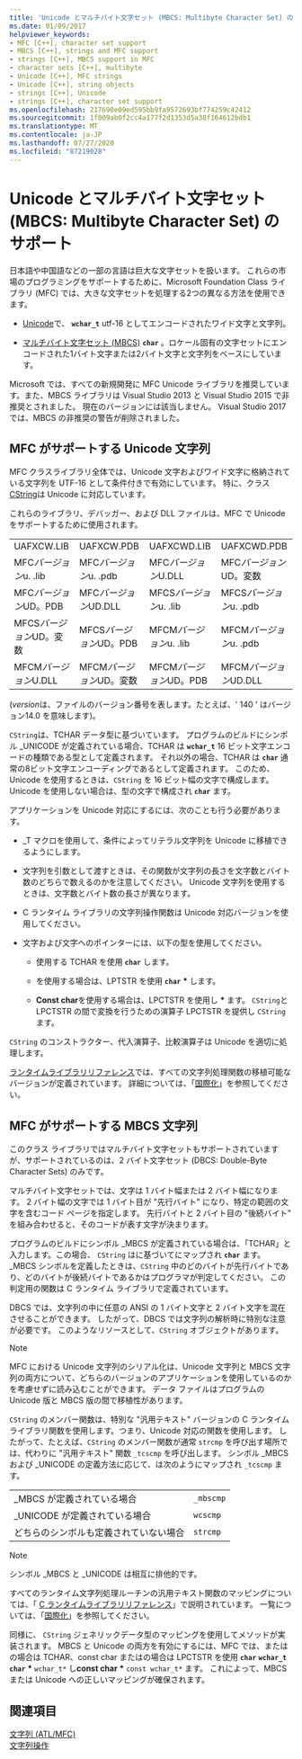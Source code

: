 ```yaml
---
title: 'Unicode とマルチバイト文字セット (MBCS: Multibyte Character Set) のサポート'
ms.date: 01/09/2017
helpviewer_keywords:
- MFC [C++], character set support
- MBCS [C++], strings and MFC support
- strings [C++], MBCS support in MFC
- character sets [C++], multibyte
- Unicode [C++], MFC strings
- Unicode [C++], string objects
- strings [C++], Unicode
- strings [C++], character set support
ms.openlocfilehash: 217690e09ed595bb9fa9572693bf774259c42412
ms.sourcegitcommit: 1f009ab0f2cc4a177f2d1353d5a38f164612bdb1
ms.translationtype: MT
ms.contentlocale: ja-JP
ms.lasthandoff: 07/27/2020
ms.locfileid: "87219028"
---
```

# <a name="unicode-and-multibyte-character-set-mbcs-support"></a>Unicode とマルチバイト文字セット (MBCS: Multibyte Character Set) のサポート

日本語や中国語などの一部の言語は巨大な文字セットを扱います。 これらの市場のプログラミングをサポートするために、Microsoft Foundation Class ライブラリ (MFC) では、大きな文字セットを処理する2つの異なる方法を使用できます。

- [Unicode](#mfc-support-for-unicode-strings)で、 **`wchar_t`** utf-16 としてエンコードされたワイド文字と文字列。

- [マルチバイト文字セット (MBCS)](#mfc-support-for-mbcs-strings) **`char`** 。ロケール固有の文字セットにエンコードされた1バイト文字または2バイト文字と文字列をベースにしています。

Microsoft では、すべての新規開発に MFC Unicode ライブラリを推奨しています。また、MBCS ライブラリは Visual Studio 2013 と Visual Studio 2015 で非推奨とされました。 現在のバージョンには該当しません。 Visual Studio 2017 では、MBCS の非推奨の警告が削除されました。

## <a name="mfc-support-for-unicode-strings"></a>MFC がサポートする Unicode 文字列

MFC クラスライブラリ全体では、Unicode 文字およびワイド文字に格納されている文字列を UTF-16 として条件付きで有効にしています。 特に、クラス[CString](../atl-mfc-shared/reference/cstringt-class.md)は Unicode に対応しています。

これらのライブラリ、デバッガー、および DLL ファイルは、MFC で Unicode をサポートするために使用されます。

|||||
|-|-|-|-|
|UAFXCW.LIB|UAFXCW.PDB|UAFXCWD.LIB|UAFXCWD.PDB|
|MFC*バージョン*u. .lib|MFC*バージョン*u. .pdb|MFC*バージョン*U.DLL|MFC*バージョン*UD。変数|
|MFC*バージョン*UD。PDB|MFC*バージョン*UD.DLL|MFCS*バージョン*u. .lib|MFCS*バージョン*u. .pdb|
|MFCS*バージョン*UD。変数|MFCS*バージョン*UD。PDB|MFCM*バージョン*u. .lib|MFCM*バージョン*u. .pdb|
|MFCM*バージョン*U.DLL|MFCM*バージョン*UD。変数|MFCM*バージョン*UD。PDB|MFCM*バージョン*UD.DLL|

(*version*は、ファイルのバージョン番号を表します。たとえば、' 140 ' はバージョン14.0 を意味します)。

`CString`は、TCHAR データ型に基づいています。 プログラムのビルドにシンボル _UNICODE が定義されている場合、TCHAR は **`wchar_t`** 16 ビット文字エンコードの種類である型として定義されます。 それ以外の場合、TCHAR は **`char`** 通常の8ビット文字エンコーディングであるとして定義されます。 このため、Unicode を使用するときは、`CString` を 16 ビット幅の文字で構成します。 Unicode を使用しない場合は、型の文字で構成され **`char`** ます。

アプリケーションを Unicode 対応にするには、次のことも行う必要があります。

- _T マクロを使用して、条件によってリテラル文字列を Unicode に移植できるようにします。

- 文字列を引数として渡すときは、その関数が文字列の長さを文字数とバイト数のどちらで数えるのかを注意してください。 Unicode 文字列を使用するときは、文字数とバイト数の長さが異なります。

- C ランタイム ライブラリの文字列操作関数は Unicode 対応バージョンを使用してください。

- 文字および文字へのポインターには、以下の型を使用してください。

  - 使用する TCHAR を使用 **`char`** します。

  - を使用する場合は、LPTSTR を使用 **`char`** <strong>\*</strong> します。

  - **Const char**を使用する場合は、LPCTSTR を使用し <strong>\*</strong> ます。 `CString`と LPCTSTR の間で変換を行うための演算子 LPCTSTR を提供し `CString` ます。

`CString` のコンストラクター、代入演算子、比較演算子は Unicode を適切に処理します。

[ランタイムライブラリリファレンス](../c-runtime-library/c-run-time-library-reference.md)では、すべての文字列処理関数の移植可能なバージョンが定義されています。 詳細については、「[国際化](../c-runtime-library/internationalization.md)」を参照してください。

## <a name="mfc-support-for-mbcs-strings"></a>MFC がサポートする MBCS 文字列

このクラス ライブラリではマルチバイト文字セットもサポートされていますが、サポートされているのは、2 バイト文字セット (DBCS: Double-Byte Character Sets) のみです。

マルチバイト文字セットでは、文字は 1 バイト幅または 2 バイト幅になります。 2 バイト幅の文字では 1 バイト目が "先行バイト" になり、特定の範囲の文字を含むコード ページを指定します。 先行バイトと 2 バイト目の "後続バイト" を組み合わせると、そのコードが表す文字が決まります。

プログラムのビルドにシンボル _MBCS が定義されている場合は、「TCHAR」と入力します。この場合、 `CString` はに基づいてにマップされ **`char`** ます。 _MBCS シンボルを定義したときは、`CString` 中のどのバイトが先行バイトであり、どのバイトが後続バイトであるかはプログラマが判定してください。 この判定用の関数は C ランタイム ライブラリで定義されています。

DBCS では、文字列の中に任意の ANSI の 1 バイト文字と 2 バイト文字を混在させることができます。 したがって、DBCS では文字列の解析時に特別な注意が必要です。 このようなリソースとして、`CString` オブジェクトがあります。

> [!NOTE]
> MFC における Unicode 文字列のシリアル化は、Unicode 文字列と MBCS 文字列の両方について、どちらのバージョンのアプリケーションを使用しているのかを考慮せずに読み込むことができます。 データ ファイルはプログラムの Unicode 版と MBCS 版の間で移植性があります。

`CString` のメンバー関数は、特別な "汎用テキスト" バージョンの C ランタイム ライブラリ関数を使用します。つまり、Unicode 対応の関数を使用します。 したがって、たとえば、`CString` のメンバー関数が通常 `strcmp` を呼び出す場所では、代わりに "汎用テキスト" 関数 `_tcscmp` を呼び出します。 シンボル _MBCS および _UNICODE の定義方法に応じて、は次のようにマップされ `_tcscmp` ます。

|||
|-|-|
|_MBCS が定義されている場合|`_mbscmp`|
|_UNICODE が定義されている場合|`wcscmp`|
|どちらのシンボルも定義されていない場合|`strcmp`|

> [!NOTE]
> シンボル _MBCS と _UNICODE は相互に排他的です。

すべてのランタイム文字列処理ルーチンの汎用テキスト関数のマッピングについては、「 [C ランタイムライブラリリファレンス](../c-runtime-library/c-run-time-library-reference.md)」で説明されています。 一覧については、「[国際化](../c-runtime-library/internationalization.md)」を参照してください。

同様に、 `CString` ジェネリックデータ型のマッピングを使用してメソッドが実装されます。 MBCS と Unicode の両方を有効にするには、MFC では、またはの場合は TCHAR、const char またはの場合は LPCTSTR を使用 **`char`** **`wchar_t`** **`char`** <strong>\*</strong> `wchar_t*` し**const char** <strong>\*</strong> `const wchar_t*` ます。 これによって、MBCS または Unicode への正しいマッピングが確保されます。

## <a name="see-also"></a>関連項目

[文字列 (ATL/MFC)](../atl-mfc-shared/strings-atl-mfc.md)<br/>
[文字列操作](../c-runtime-library/string-manipulation-crt.md)
